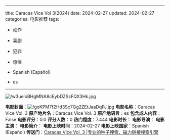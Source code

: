 
---
title: Caracas Vice Vol 3(2024)
date: 2024-02-27
updated: 2024-02-27
categories: 电影推荐
tags:

- 动作
- 喜剧
- 犯罪
- 惊悚

- Spanish (Español)
- es
---

<img src="https://image.tmdb.org/t/p/original/w3ueioBHgMNA8cEybDZSsFQX3Hk.jpg" alt="/w3ueioBHgMNA8cEybDZSsFQX3Hk.jpg" title="/w3ueioBHgMNA8cEybDZSsFQX3Hk.jpg">

**电影封面**：<img src="https://image.tmdb.org/t/p/w200/goKPM7f2Hd3Sc7Gg2ZEtJaaDqPJ.jpg" alt="/goKPM7f2Hd3Sc7Gg2ZEtJaaDqPJ.jpg" title="/goKPM7f2Hd3Sc7Gg2ZEtJaaDqPJ.jpg">
**电影名称**：Caracas Vice Vol. 3
**原产地片名**：Caracas Vice Vol. 3
**原产地语言**：es
**包含成人内容**：False
**电影评分**：0.0
**评分人数**：0
**热门程度**：7.444
**电影时长**：
**电影导演**：
**电影主演**：
**电影简介**：
**电影上映时间**：2024-02-27
**电影上映国家**：Spanish (Español)
**传送门**：[Caracas Vice Vol. 3 |专业的种子搜索、磁力链接搜索引擎](https://movie.amd794.com:2083/?search=Caracas%20Vice%20Vol.%203&ordering=&mode=match_phrase&page_size=10&page=1)

